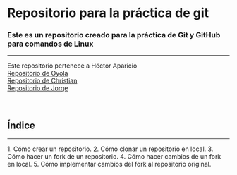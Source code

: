 <h1>Repositorio para la práctica de git</h1>
<h3>Este es un repositorio creado para la práctica de Git y GitHub para comandos de Linux</h3>
<hr>
Este repositorio pertenece a Héctor Aparicio <br>
<a href="https://github.com/Neke33/manual">Repositorio de Oyola</a> <br>
<a href="https://github.com/Itzchriis/comandos">Repositorio de Christian</a><br>
<a href="https://github.com/Choc2056/Comandos">Repositorio de Jorge</a>
<br><br><br>
<h2>Índice</h2>
<hr>
1. Cómo crear un repositorio.
2. Cómo clonar un repositorio en local.
3. Cómo hacer un fork de un repositorio.
4. Cómo hacer cambios de un fork en local.
5. Cómo implementar cambios del fork al repositorio original.
